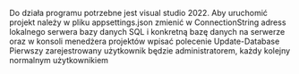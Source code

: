 Do działa programu potrzebne jest visual studio 2022.
Aby uruchomić projekt należy w pliku appsettings.json zmienić w ConnectionString adress lokalnego serwera bazy danych SQL i konkretną bazę danych na serwerze oraz w konsoli menedżera projektów wpisać polecenie Update-Database
Pierwszy zarejestrowany użytkownik będzie administratorem, każdy kolejny normalnym użytkownikiem
